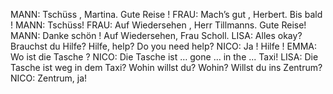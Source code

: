 MANN:
Tschüss , Martina. Gute Reise !
FRAU:
Mach’s gut , Herbert. Bis bald !
MANN:
Tschüss!
FRAU:
Auf Wiedersehen , Herr Tillmanns. Gute Reise!
MANN:
Danke schön ! Auf Wiedersehen, Frau Scholl.
LISA:
Alles okay? Brauchst du Hilfe? Hilfe, help? Do you need help?
NICO:
Ja ! Hilfe !
EMMA:
Wo ist die Tasche ?
NICO:
Die Tasche ist … gone … in the ... Taxi!
LISA:
Die Tasche ist weg in dem Taxi? Wohin willst du? Wohin? Willst du ins Zentrum?
NICO:
Zentrum, ja!
